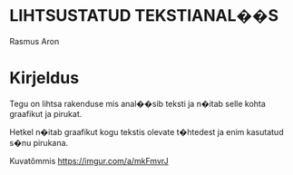 # LIHTSUSTATUD TEKSTIANAL��S

Rasmus Aron

# Kirjeldus

Tegu on lihtsa rakenduse mis anal��sib teksti ja n�itab selle kohta graafikut ja pirukat.

Hetkel n�itab graafikut kogu tekstis olevate t�htedest ja enim kasutatud s�nu pirukana.

Kuvatõmmis
https://imgur.com/a/mkFmvrJ
